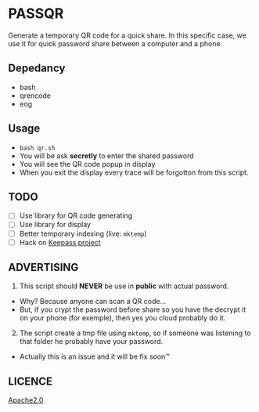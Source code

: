# PASSQR
Generate a temporary QR code for a quick share. In this specific case, we use it for quick password share between a computer and a phone.

## Depedancy
- bash
- qrencode
- eog

## Usage
- `bash qr.sh`
- You will be ask **secretly** to enter the shared password
- You will see the QR code popup in display
- When you exit the display every trace will be forgotton from this script.

## TODO
- [ ] Use library for QR code generating
- [ ] Use library for display
- [ ] Better temporary indexing (live: `mktemp`)
- [ ] Hack on [Keepass project](https://github.com/keepassxreboot/keepassxc)

## ADVERTISING
1. This script should **NEVER** be use in **public** with actual password.
 - Why? Because anyone can scan a QR code...
 - But, if you crypt the password before share so you have the decrypt it on your phone (for exemple), then yes you cloud probably do it.
2. The script create a tmp file using `mktemp`, so if someone was listening to that folder he probably have your password.
 - Actually this is an issue and it will be fix soon&trade;

## LICENCE
[Apache2.0](https://github.com/gzsierra/passqr/blob/master/LICENSE)
